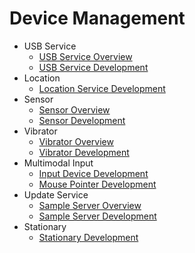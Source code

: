 # Device Management

- USB Service
  - [USB Service Overview](usb-overview.md)
  - [USB Service Development](usb-guidelines.md)
- Location
  - [Location Service Development](location-guidelines.md)
- Sensor
  - [Sensor Overview](sensor-overview.md)
  - [Sensor Development](sensor-guidelines.md)
- Vibrator
  - [Vibrator Overview](vibrator-overview.md)
  - [Vibrator Development](vibrator-guidelines.md)
- Multimodal Input
  - [Input Device Development](inputdevice-guidelines.md)
  - [Mouse Pointer Development](pointerstyle-guidelines.md)
- Update Service
  - [Sample Server Overview](sample-server-overview.md)
  - [Sample Server Development](sample-server-guidelines.md)
- Stationary
  - [Stationary Development](stationary-guidelines.md)
